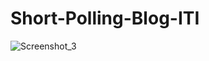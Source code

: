 # Short-Polling-Blog-ITI
![Screenshot_3](https://user-images.githubusercontent.com/93389016/170502334-41bf965e-93be-4e77-a58b-91b816b028cc.png)
